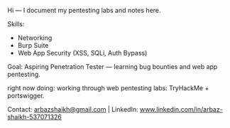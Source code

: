 Hi — I document my pentesting labs and notes here.

Skills:
- Networking
- Burp Suite
- Web App Security (XSS, SQLi, Auth Bypass)

Goal: Aspiring Penetration Tester — learning bug bounties and web app pentesting.

right now doing: working through web pentesting labs: TryHackMe + portswigger.

Contact: arbazshaikh@gmail.com  | LinkedIn: www.linkedin.com/in/arbaz-shaikh-537071326

